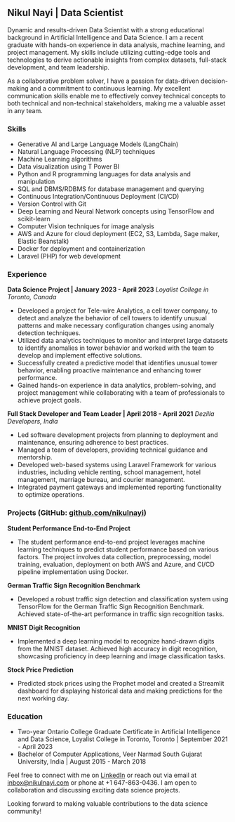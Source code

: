 ## Nikul Nayi | Data Scientist

Dynamic and results-driven Data Scientist with a strong educational background in Artificial Intelligence and Data Science. I am a recent graduate with hands-on experience in data analysis, machine learning, and project management. My skills include utilizing cutting-edge tools and technologies to derive actionable insights from complex datasets, full-stack development, and team leadership. 

As a collaborative problem solver, I have a passion for data-driven decision-making and a commitment to continuous learning. My excellent communication skills enable me to effectively convey technical concepts to both technical and non-technical stakeholders, making me a valuable asset in any team.

### Skills
- Generative AI and Large Language Models (LangChain)
- Natural Language Processing (NLP) techniques
- Machine Learning algorithms
- Data visualization using T Power BI
- Python and R programming languages for data analysis and manipulation
- SQL and DBMS/RDBMS for database management and querying
- Continuous Integration/Continuous Deployment (CI/CD)
- Version Control with Git
- Deep Learning and Neural Network concepts using TensorFlow and scikit-learn
- Computer Vision techniques for image analysis
- AWS and Azure for cloud deployment (EC2, S3, Lambda, Sage maker, Elastic Beanstalk)
- Docker for deployment and containerization
- Laravel (PHP) for web development

### Experience
**Data Science Project | January 2023 - April 2023**
*Loyalist College in Toronto, Canada*
- Developed a project for Tele-wire Analytics, a cell tower company, to detect and analyze the behavior of cell towers to identify unusual patterns and make necessary configuration changes using anomaly detection techniques.
- Utilized data analytics techniques to monitor and interpret large datasets to identify anomalies in tower behavior and worked with the team to develop and implement effective solutions.
- Successfully created a predictive model that identifies unusual tower behavior, enabling proactive maintenance and enhancing tower performance.
- Gained hands-on experience in data analytics, problem-solving, and project management while collaborating with a team of professionals to achieve project goals.

**Full Stack Developer and Team Leader | April 2018 - April 2021**
*Dezilla Developers, India*
- Led software development projects from planning to deployment and maintenance, ensuring adherence to best practices.
- Managed a team of developers, providing technical guidance and mentorship.
- Developed web-based systems using Laravel Framework for various industries, including vehicle renting, school management, hotel management, marriage bureau, and courier management.
- Integrated payment gateways and implemented reporting functionality to optimize operations.

### Projects (GitHub: [github.com/nikulnayi](https://github.com/nikulnayi))
**Student Performance End-to-End Project**
- The student performance end-to-end project leverages machine learning techniques to predict student performance based on various factors. The project involves data collection, preprocessing, model training, evaluation, deployment on both AWS and Azure, and CI/CD pipeline implementation using Docker.

**German Traffic Sign Recognition Benchmark**
- Developed a robust traffic sign detection and classification system using TensorFlow for the German Traffic Sign Recognition Benchmark. Achieved state-of-the-art performance in traffic sign recognition tasks.

**MNIST Digit Recognition**
- Implemented a deep learning model to recognize hand-drawn digits from the MNIST dataset. Achieved high accuracy in digit recognition, showcasing proficiency in deep learning and image classification tasks.

**Stock Price Prediction**
- Predicted stock prices using the Prophet model and created a Streamlit dashboard for displaying historical data and making predictions for the next working day.

### Education
- Two-year Ontario College Graduate Certificate in Artificial Intelligence and Data Science, Loyalist College in Toronto, Toronto | September 2021 - April 2023
- Bachelor of Computer Applications, Veer Narmad South Gujarat University, India | August 2015 - March 2018

Feel free to connect with me on [LinkedIn](linkedin.com/in/nikulnayi/) or reach out via email at inbox@nikulnayi.com or phone at +1 647-863-0436. I am open to collaboration and discussing exciting data science projects.

Looking forward to making valuable contributions to the data science community!


